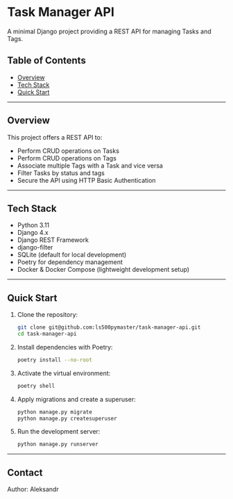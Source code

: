 # Task Manager API

A minimal Django project providing a REST API for managing Tasks and Tags.

## Table of Contents

* [Overview](#overview)
* [Tech Stack](#tech-stack)
* [Quick Start](#quick-start)

---

## Overview

This project offers a REST API to:

* Perform CRUD operations on Tasks
* Perform CRUD operations on Tags
* Associate multiple Tags with a Task and vice versa
* Filter Tasks by status and tags
* Secure the API using HTTP Basic Authentication

---

## Tech Stack

* Python 3.11
* Django 4.x
* Django REST Framework
* django-filter
* SQLite (default for local development)
* Poetry for dependency management
* Docker & Docker Compose (lightweight development setup)

---

## Quick Start

1. Clone the repository:

   ```bash
   git clone git@github.com:ls500pymaster/task-manager-api.git
   cd task-manager-api
   ```

2. Install dependencies with Poetry:

   ```bash
   poetry install --no-root
   ```

3. Activate the virtual environment:

   ```bash
   poetry shell
   ```

4. Apply migrations and create a superuser:

   ```bash
   python manage.py migrate
   python manage.py createsuperuser
   ```

5. Run the development server:

   ```bash
   python manage.py runserver
   ```

---
## Contact

Author: Aleksandr
